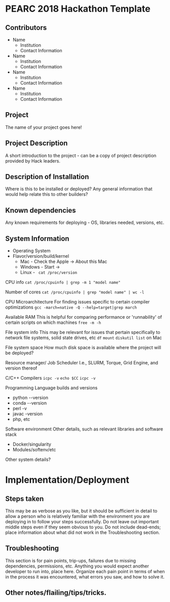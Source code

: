 # PEARC 2018 Hackathon Template

## Contributors
 * Name
   * Institution
   * Contact Information
 * Name
   * Institution
   * Contact Information
 * Name
   * Institution
   * Contact Information
 * Name
   * Institution
   * Contact Information

## Project
  The name of your project goes here!

## Project Description
  A short introduction to the project - can be a copy of project description provided by Hack leaders.

## Description of Installation 
  Where is this to be installed or deployed? Any general information that would help relate this to other builders?

## Known dependencies
   Any known requirements for deploying - OS, libraries needed, versions, etc.

## System Information
  * Operating System
  * Flavor/version/build/kernel
    * Mac - Check the Apple -> About this Mac
    * Windows - Start -> 
    * Linux - 
      ` cat /proc/version`

CPU info 
  `cat /proc/cpuinfo | grep -m 1 "model name"`

Number of cores
  `cat /proc/cpuinfo | grep "model name" | wc -l`

CPU Microarchitecture
  For finding issues specific to certain compiler optimizations
  `gcc -march=native -Q --help=target|grep march`

Available RAM
  This is helpful for comparing performance or 'runnability' of certain scripts on which machines
  `free -m -h`

File system info
  This may be relevant for issues that pertain specifically to network file systems, solid state drives, etc
  `df`
  `mount`
  `diskutil list` on Mac 

File system space
  How much disk space is available where the project will be deployed? 

Resource manager/ Job Scheduler
  I.e., SLURM, Torque, Grid Engine, and version thereof


C/C++ Compilers
  `icpc -v`
  `echo $CC`
  `icpc -v`

Programming Language builds and versions
  * python --version 
  * conda --version
  * perl -v 
  * javac -version
  * php, etc

Software environment
  Other details, such as relevant libraries and software stack
  * Docker/singularity
  * Modules/softenv/etc

Other system details?

# Implementation/Deployment

## Steps taken
This may be as verbose as you like, but it should be sufficient in detail to allow a person who is relatively familiar with the environment you are deploying in to follow your steps successfully. Do not leave out important middle steps even if they seem obvious to you. Do not include dead-ends; place information about what did not work in the Troubleshooting section.

## Troubleshooting
This section is for pain points, trip-ups, failures due to missing dependencies, permissions, etc. Anything you would expect another developer to run into, place here. Organize each pain point in terms of when in the process it was encountered, what errors you saw, and how to solve it.

## Other notes/flailing/tips/tricks.
